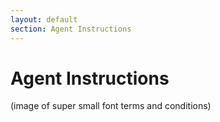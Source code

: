 ```yaml
---
layout: default
section: Agent Instructions
---
```


# Agent Instructions

(image of super small font terms and conditions)

<!--
They are files in the root folder of the repository containng instructions for the agent.
Backlog.md injects custom CLAUDE.md or AGENTS.md instructions during initialization
-->
